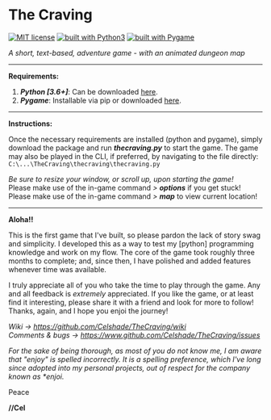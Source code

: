 # The Craving
[![MIT license](https://img.shields.io/badge/license-MIT-blue.svg)](https://github.com/Celshade/TheCraving/blob/master/LICENSE.txt)
[![built with Python3](https://img.shields.io/badge/built%20with-Python3-green.svg)](https://www.python.org/)
[![built with Pygame](https://img.shields.io/badge/built%20with-Pygame-orange.svg)](https://www.pygame.org/)

_A short, text-based, adventure game - with an animated dungeon map_
***

**Requirements:**

1. _**Python [3.6+]**_: Can be downloaded [here](https://www.python.org/).
1. _**Pygame**_: Installable via pip or downloaded [here](https://www.pygame.org/).
***

**Instructions:**

Once the necessary requirements are installed (python and pygame), simply
download the package and run _**thecraving.py**_ to start the game.
The game may also be played in the CLI, if preferred, by navigating to
the file directly:\
`C:\...\TheCraving\thecraving\thecraving.py`

*Be sure to resize your window, or scroll up, upon starting the game!*\
Please make use of the in-game command _> **options**_ if you get stuck!\
Please make use of the in-game command _> **map**_ to view current location!
***

**Aloha!!**

This is the first game that I've built, so please pardon the lack of story
swag and simplicity. I developed this as a way to test my [python]
programming knowledge and work on my flow. The core of the game took roughly
three months to complete; and, since then, I have polished and added features whenever time was available.

I truly appreciate all of you who take the time to play through the game. Any
and all feedback is _extremely_ appreciated. If you like the game, or at least
find it interesting, please share it with a friend and look for more to follow!
Thanks, again, and I hope you enjoi the journey!

_Wiki -> https://github.com/Celshade/TheCraving/wiki_ \
_Comments & bugs -> https://www.github.com/Celshade/TheCraving/issues_

_For the sake of being thorough, as most of you do not know me, I am aware
that "enjoy" is spelled incorrectly. It is a spelling preference, which I've
long since adopted into my personal projects, out of respect for the company
known as *enjoi._

Peace

**//Cel**
